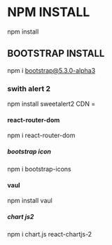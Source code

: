 # NPM INSTALL
npm install

## BOOTSTRAP INSTALL
npm i bootstrap@5.3.0-alpha3

### swith alert 2 
npm install sweetalert2
CDN  = <script src="https://cdn.jsdelivr.net/npm/sweetalert2@11"></script>

#### react-router-dom
npm i react-router-dom

##### bootstrap icon 
npm i bootstrap-icons

#### vaul
npm install vaul

##### chart js2
npm i chart.js react-chartjs-2






